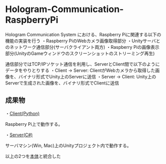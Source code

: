 # Hologram-Communication-RaspberryPi
Hologram Communication System における、Raspberry Piに関連する以下の機能の実装を行う
・Raspberry PiのWebカメラ画像取得部分
・Unityサーバとのネットワーク通信部分(サーバクライアント両方)
・Raspberry Piの画像表示部分(UnityのGameウィンドウのスクリーンショットのストリーミング再生)

通信部分ではTCP/IPソケット通信を利用し、ServerとClient間で以下のようにデータをやりとりする
・Client -> Server: ClientがWebカメラから取得した画像を、バイナリ形式でUnity上のServerに送信
・Server -> Client: Unity上のServerで生成された画像を、バイナリ形式でClientに送信

## 成果物
・[Client(Python)](https://github.com/NakataDCL/Hologram-Communication-RaspberryPi/tree/master/python/HCS_Python)

Raspberry Pi上で動作する。

・[Server(C#)](https://github.com/NakataDCL/Hologram-Communication-RaspberryPi/tree/master/unity/Assets/Scripts/HCS_Unity)

サーバマシン(Win, Mac)上のUnityプロジェクト内で動作する。

以上の2つを[本体](https://github.com/DCL-Waseda/Hologram-Communication)と統合した
